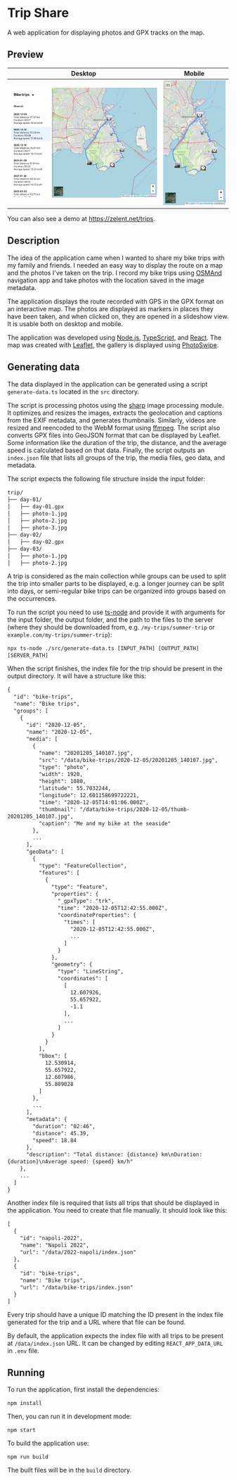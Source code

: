 # Trip Share

A web application for displaying photos and GPX tracks on the map.

## Preview

| Desktop                               | Mobile                              |
| ------------------------------------- | ----------------------------------- |
| ![Desktop](./screenshots/desktop.png) | ![Mobile](./screenshots/mobile.png) |

You can also see a demo at https://zelent.net/trips.

## Description

The idea of the application came when I wanted to share my bike trips with my
family and friends. I needed an easy way to display the route on a map and the
photos I've taken on the trip. I record my bike trips using
[OSMAnd](https://osmand.net/) navigation app and take photos with the location
saved in the image metadata.

The application displays the route recorded with GPS in the GPX format on an
interactive map. The photos are displayed as markers in places they have been
taken, and when clicked on, they are opened in a slideshow view. It is usable
both on desktop and mobile.

The application was developed using [Node.js](https://nodejs.org/),
[TypeScript](https://www.typescriptlang.org/), and
[React](https://reactjs.org/). The map was created with
[Leaflet](https://leafletjs.com/), the gallery is displayed using [PhotoSwipe](https://photoswipe.com/).

## Generating data

The data displayed in the application can be generated using a script `generate-data.ts` located in the `src` directory.

The script is processing photos using the [sharp](https://sharp.pixelplumbing.com/) image processing module. It optimizes and resizes the images, extracts the geolocation and captions from the EXIF metadata, and generates thumbnails. Similarly, videos are resized and reencoded to the WebM format using [ffmpeg](https://ffmpeg.org/). The script also converts GPX files into GeoJSON format that can be displayed by Leaflet. Some information like the duration of the trip, the distance, and the average speed is calculated based on that data. Finally, the script outputs an `index.json` file that lists all groups of the trip, the media files, geo data, and metadata.

The script expects the following file structure inside the input folder:

```
trip/
├── day-01/
│   ├── day-01.gpx
│   ├── photo-1.jpg
│   ├── photo-2.jpg
│   ├── photo-3.jpg
├── day-02/
│   ├── day-02.gpx
├── day-03/
│   ├── photo-1.jpg
│   ├── photo-2.jpg
```

A trip is considered as the main collection while groups can be used to split the trip into smaller parts to be displayed, e.g. a longer journey can be split into days, or semi-regular bike trips can be organized into groups based on the occurrences.

To run the script you need to use [ts-node](https://typestrong.org/ts-node/) and provide it with arguments for the input folder, the output folder, and the path to the files to the server (where they should be downloaded from, e.g. `/my-trips/summer-trip` or `example.com/my-trips/summer-trip`):

```
npx ts-node ./src/generate-data.ts [INPUT_PATH] [OUTPUT_PATH] [SERVER_PATH]
```

When the script finishes, the index file for the trip should be present in the output directory. It will have a structure like this:

```
{
  "id": "bike-trips",
  "name": "Bike trips",
  "groups": [
    {
      "id": "2020-12-05",
      "name": "2020-12-05",
      "media": [
        {
          "name": "20201205_140107.jpg",
          "src": "/data/bike-trips/2020-12-05/20201205_140107.jpg",
          "type": "photo",
          "width": 1920,
          "height": 1080,
          "latitude": 55.7032244,
          "longitude": 12.601158699722221,
          "time": "2020-12-05T14:01:06.000Z",
          "thumbnail": "/data/bike-trips/2020-12-05/thumb-20201205_140107.jpg",
          "caption": "Me and my bike at the seaside"
        },
        ...
      ],
      "geoData": [
        {
          "type": "FeatureCollection",
          "features": [
            {
              "type": "Feature",
              "properties": {
                "_gpxType": "trk",
                "time": "2020-12-05T12:42:55.000Z",
                "coordinateProperties": {
                  "times": [
                    "2020-12-05T12:42:55.000Z",
                    ...
                  ]
                }
              },
              "geometry": {
                "type": "LineString",
                "coordinates": [
                  [
                    12.607926,
                    55.657922,
                    -1.1
                  ],
                  ...
                ]
              }
            }
          ],
          "bbox": [
            12.530914,
            55.657922,
            12.607986,
            55.809028
          ]
        },
        ...
      ],
      "metadata": {
        "duration": "02:46",
        "distance": 45.39,
        "speed": 18.84
      },
      "description": "Total distance: {distance} km\nDuration: {duration}\nAverage speed: {speed} km/h"
    },
    ...
  ]
}
```

Another index file is required that lists all trips that should be displayed in the application. You need to create that file manually. It should look like this:

```
[
  {
    "id": "napoli-2022",
    "name": "Napoli 2022",
    "url": "/data/2022-napoli/index.json"
  },
  {
    "id": "bike-trips",
    "name": "Bike trips",
    "url": "/data/bike-trips/index.json"
  }
]

```

Every trip should have a unique ID matching the ID present in the index file generated for the trip and a URL where that file can be found.

By default, the application expects the index file with all trips to be present at `/data/index.json` URL. It can be changed by editing `REACT_APP_DATA_URL` in `.env` file.

## Running

To run the application, first install the dependencies:

```
npm install
```

Then, you can run it in development mode:

```
npm start
```

To build the application use:

```
npm run build
```

The built files will be in the `build` directory.
